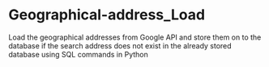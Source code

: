 # Geographical-address_Load
Load the geographical addresses from Google API and store them on to the database if the search address does not exist in the already stored database using SQL commands in Python 

